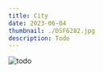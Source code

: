 ```yaml
---
title: City
date: 2023-06-04
thumbnail: ./DSF6282.jpg
description: Todo
---
```


![todo](./DSC3458.jpg "todo")
